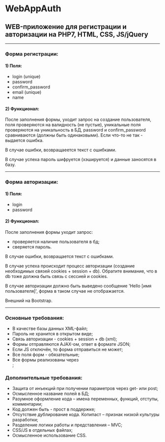 # WebAppAuth

## WEB-приложение для регистрации и авторизации на PHP7, HTML, CSS, JS/jQuery

---

### Форма регистрации:

#### 1) Поля:
- login (unique)
- password
- confirm_password
- email (unique)
- name

#### 2) Функционал:
После заполнения формы, уходит запрос на создание пользователя, поля проверяются на валидность (не пустые), уникальные поля проверяются на уникальность в БД, password и confirm_password сравниваются (должны быть одинаковыми). Если что-то не так - выдается ошибка.

В случае ошибки, возвращаеется текст с ошибками.

В случае успеха пароль шифруется (хэшируется) и данные заносятся в базу.

---

### Форма авторизации:

#### 1) Поля:
- login
- password

#### 2) Функционал:
После заполнения формы уходит запрос:
- проверяется наличие пользователя в бд;
- сверяется пароль.

В случае ошибки, возвращается текст с ошибками.

В случае успеха происходит процесс авторизации (создание необходимых связей cookies + session + db). Обратите внимание, что в db тоже должна быть связь с сессией и cookies.

В случае авторизации должно быть выведено сообщение 'Hello [имя пользователя]', форма в таком случае не отображается.

Внешний на Bootstrap.

---

### Основные требования:
- В качестве базы данных XML-файл;
- Пароль не хранится в открытом виде;
- Связь авторизации  - cookies + session + db (xml);
- Формы отправляются AJAX-ом, ответ в формате JSON;
- Если JS отключён, то форма отправиться не может;
- Все поля форм - обязательные;
- Все формы реализованы через <form>;

### Дополнительные требования:

- Защита от инъекций при получении параметров через get- или post;
- Осмысленное название полей в БД;
- Разумное оформление кода – имена переменных, функций, отступы, комментарии;
- Код должен быть - прост в поддержке;
- Отсутствие дублирование кода. Копипаст – признак низкой культуры разработки;
- Разделение логики работы и представления – MVC;
- CSS/JS в отдельных файлах;
- Осмысленное использование CSS.